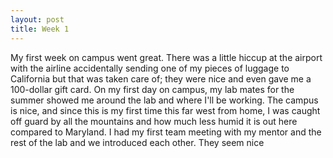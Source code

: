 ```yaml
---
layout: post
title: Week 1
---
```

My first week on campus went great. There was a little hiccup at the airport with the airline accidentally sending one of my pieces of luggage to California but that was taken care of; they were nice and even gave me a 100-dollar gift card. On my first day on campus, my lab mates for the summer showed me around the lab and where I'll be working. The campus is nice, and since this is my first time this far west from home, I was caught off guard by all the mountains and how much less humid it is out here compared to Maryland. I had my first team meeting with my mentor and the rest of the lab and we introduced each other. They seem nice
